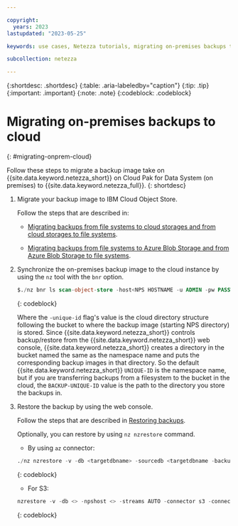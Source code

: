 ```yaml
---

copyright:
  years: 2023
lastupdated: "2023-05-25"

keywords: use cases, Netezza tutorials, migrating on-premises backups to cloud, migrating

subcollection: netezza

---
```


{:shortdesc: .shortdesc}
{:table: .aria-labeledby="caption"}
{:tip: .tip}
{:important: .important}
{:note: .note}
{:codeblock: .codeblock}

# Migrating on-premises backups to cloud
{: #migrating-onprem-cloud}

Follow these steps to migrate a backup image take on {{site.data.keyword.netezza_short}} on Cloud Pak for Data System (on premises) to {{site.data.keyword.netezza_full}}.
{: shortdesc}

1. Migrate your backup image to IBM Cloud Object Store.

   Follow the steps that are described in:

   - [Migrating backups from file systems to cloud storages and from cloud storages to file systems](https://www.ibm.com/docs/en/netezza?topic=mb-migrating-backups-from-file-systems-cloud-storages-from-cloud-storages-file-systems).

   - [Migrating backups from file systems to Azure Blob Storage and from Azure Blob Storage to file systems](https://www.ibm.com/docs/en/netezza?topic=mb-migrating-backups-from-file-systems-azure-blob-storage-from-azure-blob-storage-file-systems).

1. Synchronize the on-premises backup image to the cloud instance by using the `nz` tool with the `bnr` option.

   ```sql
   $./nz bnr ls scan-object-store -host<NPS HOSTNAME -u ADMIN -pw PASSWORD -unique-id BACKUP-UNIQUE-ID
   ```
   {: codeblock}

   Where the `-unique-id` flag's value is the cloud directory structure following the bucket to where the backup image (starting NPS directory) is stored. Since {{site.data.keyword.netezza_short}} controls backup/restore from the {{site.data.keyword.netezza_short}} web console, {{site.data.keyword.netezza_short}} creates a directory in the bucket named the same as the namespace name and puts the corresponding backup images in that directory. So the default {{site.data.keyword.netezza_short}} `UNIQUE-ID` is the namespace name, but if you are transferring backups from a filesystem to the bucket in the cloud, the `BACKUP-UNIQUE-ID` value is the path to the directory you store the backups in.

1. Restore the backup by using the web console.

   Follow the steps that are described in [Restoring backups](/docs/netezza?topic=netezza-bnr-webconsole#restore-backups).

   Optionally, you can restore by using `nz nzrestore` command.

   - By using `az` connector:

   ```sql
   ./nz nzrestore -v -db <targetdbname> -sourcedb <targetdbname -backupset <> -npshost <> -connector az -connectorArgs "UNIQUE_ID=<>:STORAGE_ACCOUNT=<>:KEY=<>:CONTAINER=<>:REGION=<>:BLOCK_SIZE_MB=25"
   ```
   {: codeblock}

   - For S3:

   ```sql
   nzrestore -v -db <> -npshost <> -streams AUTO -connector s3 -connectorArgs BUCKET_URL=<>:UNIQUE_ID=<>:ACCESS_KEY_ID=<>:SECRET_ACCESS_KEY=<>:DEFAULT_REGION=<>
   ```
   {: codeblock}
